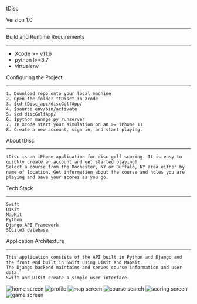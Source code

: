 

tDisc


Version 1.0
________________________________________


Build and Runtime Requirements
_______________________________________

-   Xcode  >= v11.6
-   python l>=3.7
-   virtualenv


Configuring the Project
________________________
    1. Download repo onto your local machine
    2. Open the folder "tDisc" in Xcode
    3. $cd tDisc_api/discGolfApp/
    4. $source env/bin/activate
    5. $cd discGolfApp/
    6. $python manage.py runserver
    7. In Xcode start your simulation on an >= iPhone 11
    8. Create a new account, sign in, and start playing.


About tDisc
_____________
    tDisc is an iPhone application for disc golf scoring. It is easy to quickly create an account and get started playing!
    Select a course from the Rochester, NY or Buffalo, NY area either by name of location. Get information about the course and holes you are playing and save your scores as you go. 


Tech Stack
______________
    Swift 
    UIKit
    MapKit
    Python
    Django API Framework
    SQLite3 database
    

Application Architexture
________________
    This application consists of the API built in Python and Django and the front end built in Swift using UIKit and MapKit.
    The Django backend maintains and serves course information and user data.
    Swift and UIKit create a simple user interface.

 ![home screen](pic1.png)
 ![profile](pic2.png)
 ![map screen](pic3.png)
 ![course search](pic4.png)
 ![scoring screen](pic5.png)
 ![game screen](pic6.png)
